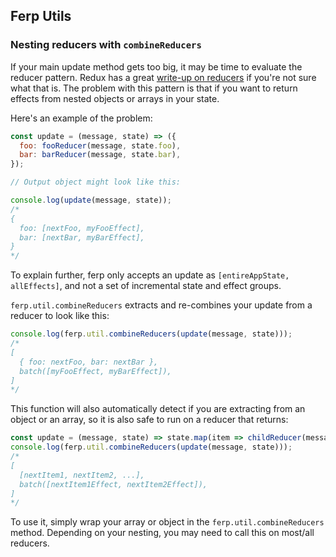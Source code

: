 ## Ferp Utils

### Nesting reducers with `combineReducers`

If your main update method gets too big, it may be time to evaluate the reducer pattern.
Redux has a great [write-up on reducers](https://redux.js.org/basics/reducers) if you're not sure what that is.
The problem with this pattern is that if you want to return effects from nested objects or arrays in your state.

Here's an example of the problem:

```javascript
const update = (message, state) => ({
  foo: fooReducer(message, state.foo),
  bar: barReducer(message, state.bar),
});

// Output object might look like this:

console.log(update(message, state));
/*
{
  foo: [nextFoo, myFooEffect],
  bar: [nextBar, myBarEffect],
}
*/
```

To explain further, ferp only accepts an update as `[entireAppState, allEffects]`, and not a set of incremental state and effect groups.

`ferp.util.combineReducers` extracts and re-combines your update from a reducer to look like this:

```javascript
console.log(ferp.util.combineReducers(update(message, state)));
/*
[
  { foo: nextFoo, bar: nextBar },
  batch([myFooEffect, myBarEffect]),
]
*/
```

This function will also automatically detect if you are extracting from an object or an array, so it is also safe to run on a reducer that returns:

```javascript
const update = (message, state) => state.map(item => childReducer(message, item));
console.log(ferp.util.combineReducers(update(message, state)));
/*
[
  [nextItem1, nextItem2, ...],
  batch([nextItem1Effect, nextItem2Effect]),
]
*/
```

To use it, simply wrap your array or object in the `ferp.util.combineReducers` method.
Depending on your nesting, you may need to call this on most/all reducers.
